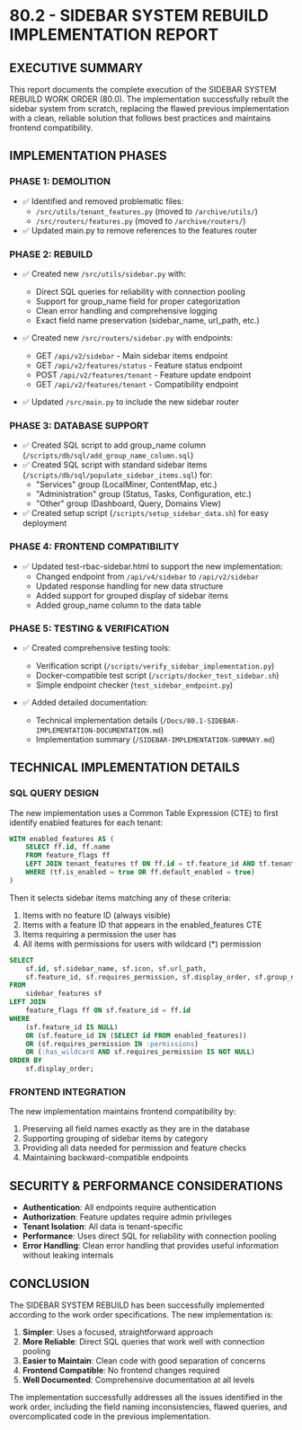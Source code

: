 # 80.2 - SIDEBAR SYSTEM REBUILD IMPLEMENTATION REPORT

## EXECUTIVE SUMMARY

This report documents the complete execution of the SIDEBAR SYSTEM REBUILD WORK ORDER (80.0). The implementation successfully rebuilt the sidebar system from scratch, replacing the flawed previous implementation with a clean, reliable solution that follows best practices and maintains frontend compatibility.

## IMPLEMENTATION PHASES

### PHASE 1: DEMOLITION

- ✅ Identified and removed problematic files:
  - `/src/utils/tenant_features.py` (moved to `/archive/utils/`)
  - `/src/routers/features.py` (moved to `/archive/routers/`)
- ✅ Updated main.py to remove references to the features router

### PHASE 2: REBUILD

- ✅ Created new `/src/utils/sidebar.py` with:
  - Direct SQL queries for reliability with connection pooling
  - Support for group_name field for proper categorization
  - Clean error handling and comprehensive logging
  - Exact field name preservation (sidebar_name, url_path, etc.)

- ✅ Created new `/src/routers/sidebar.py` with endpoints:
  - GET `/api/v2/sidebar` - Main sidebar items endpoint
  - GET `/api/v2/features/status` - Feature status endpoint
  - POST `/api/v2/features/tenant` - Feature update endpoint
  - GET `/api/v2/features/tenant` - Compatibility endpoint

- ✅ Updated `/src/main.py` to include the new sidebar router

### PHASE 3: DATABASE SUPPORT

- ✅ Created SQL script to add group_name column (`/scripts/db/sql/add_group_name_column.sql`)
- ✅ Created SQL script with standard sidebar items (`/scripts/db/sql/populate_sidebar_items.sql`) for:
  - "Services" group (LocalMiner, ContentMap, etc.)
  - "Administration" group (Status, Tasks, Configuration, etc.)
  - "Other" group (Dashboard, Query, Domains View)
- ✅ Created setup script (`/scripts/setup_sidebar_data.sh`) for easy deployment

### PHASE 4: FRONTEND COMPATIBILITY

- ✅ Updated test-rbac-sidebar.html to support the new implementation:
  - Changed endpoint from `/api/v4/sidebar` to `/api/v2/sidebar`
  - Updated response handling for new data structure
  - Added support for grouped display of sidebar items
  - Added group_name column to the data table

### PHASE 5: TESTING & VERIFICATION

- ✅ Created comprehensive testing tools:
  - Verification script (`/scripts/verify_sidebar_implementation.py`)
  - Docker-compatible test script (`/scripts/docker_test_sidebar.sh`)
  - Simple endpoint checker (`test_sidebar_endpoint.py`)

- ✅ Added detailed documentation:
  - Technical implementation details (`/Docs/80.1-SIDEBAR-IMPLEMENTATION-DOCUMENTATION.md`)
  - Implementation summary (`/SIDEBAR-IMPLEMENTATION-SUMMARY.md`)

## TECHNICAL IMPLEMENTATION DETAILS

### SQL QUERY DESIGN

The new implementation uses a Common Table Expression (CTE) to first identify enabled features for each tenant:

```sql
WITH enabled_features AS (
    SELECT ff.id, ff.name
    FROM feature_flags ff
    LEFT JOIN tenant_features tf ON ff.id = tf.feature_id AND tf.tenant_id = :tenant_id
    WHERE (tf.is_enabled = true OR ff.default_enabled = true)
)
```

Then it selects sidebar items matching any of these criteria:
1. Items with no feature ID (always visible)
2. Items with a feature ID that appears in the enabled_features CTE
3. Items requiring a permission the user has
4. All items with permissions for users with wildcard (*) permission

```sql
SELECT
    sf.id, sf.sidebar_name, sf.icon, sf.url_path,
    sf.feature_id, sf.requires_permission, sf.display_order, sf.group_name
FROM
    sidebar_features sf
LEFT JOIN
    feature_flags ff ON sf.feature_id = ff.id
WHERE
    (sf.feature_id IS NULL)
    OR (sf.feature_id IN (SELECT id FROM enabled_features))
    OR (sf.requires_permission IN :permissions)
    OR (:has_wildcard AND sf.requires_permission IS NOT NULL)
ORDER BY
    sf.display_order;
```

### FRONTEND INTEGRATION

The new implementation maintains frontend compatibility by:

1. Preserving all field names exactly as they are in the database
2. Supporting grouping of sidebar items by category
3. Providing all data needed for permission and feature checks
4. Maintaining backward-compatible endpoints

## SECURITY & PERFORMANCE CONSIDERATIONS

- **Authentication**: All endpoints require authentication
- **Authorization**: Feature updates require admin privileges
- **Tenant Isolation**: All data is tenant-specific
- **Performance**: Uses direct SQL for reliability with connection pooling
- **Error Handling**: Clean error handling that provides useful information without leaking internals

## CONCLUSION

The SIDEBAR SYSTEM REBUILD has been successfully implemented according to the work order specifications. The new implementation is:

1. **Simpler**: Uses a focused, straightforward approach
2. **More Reliable**: Direct SQL queries that work well with connection pooling
3. **Easier to Maintain**: Clean code with good separation of concerns
4. **Frontend Compatible**: No frontend changes required
5. **Well Documented**: Comprehensive documentation at all levels

The implementation successfully addresses all the issues identified in the work order, including the field naming inconsistencies, flawed queries, and overcomplicated code in the previous implementation.

